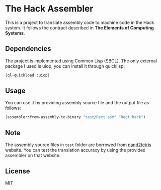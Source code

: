 # The Hack Assembler

This is a project to translate assembly code to machine code in the Hack system. It follows the contract described in **The Elements of Computing Systems**.

## Dependencies

The project is implemented using Common Lisp (SBCL). The only external package I used is uiop, you can install it through quicklisp:

```lisp
(ql-quickload :uiop)
```

## Usage

You can use it by providing assembly source file and the output file as follows:

```lisp
(assembler:from-assembly-to-binary "test/Rect.asm" "Rect.hack")
```

## Note
The assembly source files in `test` folder are borrowed from [nand2tetris](https://www.nand2tetris.org/software) website. You can test the translation accuracy by using the provided assembler on that website.

## License

MIT
